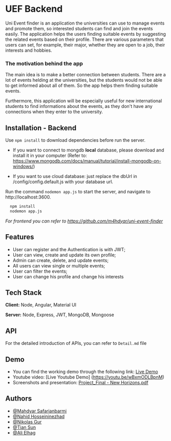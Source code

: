 
# UEF Backend

Uni Event finder is an application the universities can use to manage events and promote them, so interested students can find and join the events easily. The application helps the users finding suitable events by suggesting the related events based on their profile. There are various parameters that users can set, for example, their major, whether they are open to a job, their interests and hobbies.

### The motivation behind the app

The main idea is to make a better connection between students. There are a lot of events helding at the universities, but the students would not be able to get informed about all of them. So the app helps them finding suitable events.

Furthermore, this application will be especially useful for new international students to find informations about the events, as they don't have any connections when they enter to the university. 


## Installation - Backend

Use `npm install` to download dependencies before run the server.

- If you want to connect to mongdb **local** database, please download and install it in your computer (Refer to: https://www.mongodb.com/docs/manual/tutorial/install-mongodb-on-windows/)

- If you want to use cloud database: just replace the dbUrl in /config/config.default.js with your database url.

Run the command `nodemon app.js` to start the server, and navigate to http://localhost:3600.

```bash
  npm install
  nodemon app.js
```
*For frontend you can refer to https://github.com/m4hdyar/uni-event-finder*

## Features
- User can register and the Authentication is with JWT;
- User can view, create and update its own profile;
- Admin can create, delete, and update events;
- All users can view single or multiple events;
- User can filter the events;
- User can change his profile and change his interests

## Tech Stack

**Client:** Node, Angular, Material UI

**Server:** Node, Express, JWT,  MongoDB, Mongoose


## API

For the detailed introduction of APIs, you can refer to `Detail.md` file

## Demo

- You can find the working demo through the following link: [Live Demo](https://lit-ocean-82872.herokuapp.com/)
- Youtube video: [Live Youtube Demo] (https://youtu.be/wBxmODLBpnM)
- Screenshots and presentation: [Project_Final - New Horizons.pdf](https://github.com/m4hdyar/Uni-Event-Finder-Backend/files/9334064/Project_Final.-.New.Horizons.pdf)

## Authors

- [@Mahdyar Safarianbarmi](https://github.com/m4hdyar)
- [@Nahid Hosseininezhad](https://github.com/nahidnezhad)
- [@Nikolas Gur](https://github.com/heldderarbeit)
- [@Tian Sun](https://github.com/suntian7991)
- [@Ali Elhag](https://github.com/3liFaisal)


